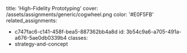 title: 'High-Fidelity Prototyping'
cover: /assets/assignments/generic/cogwheel.png
color: '#E0F5FB'
related_assignments:
  - c747fac6-c141-458f-bea5-887362bb4a8d
id: 3b54c9a6-a705-491a-a676-5ae0db0339b4
classes:
  - strategy-and-concept
